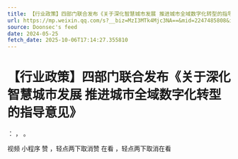 ```yaml
---
title: 【行业政策】四部门联合发布《关于深化智慧城市发展 推进城市全域数字化转型的指导意见》
url: https://mp.weixin.qq.com/s?__biz=MzI3MTk4Mjc3NA==&mid=2247485808&idx=4&sn=d08e2907271b1f7a7465ec3e9ea4dddc
source: Doonsec's feed
date: 2024-05-25
fetch_date: 2025-10-06T17:14:27.355810
---
```


# 【行业政策】四部门联合发布《关于深化智慧城市发展 推进城市全域数字化转型的指导意见》

：
，
。

视频
小程序
赞
，轻点两下取消赞
在看
，轻点两下取消在看